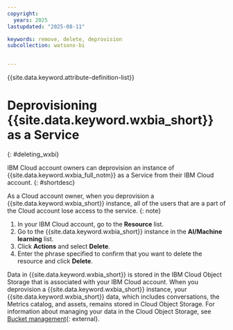 ```yaml
---
copyright:
  years: 2025
lastupdated: "2025-08-11"

keywords: remove, delete, deprovision
subcollection: watsonx-bi


---
```


{{site.data.keyword.attribute-definition-list}}


# Deprovisioning {{site.data.keyword.wxbia_short}} as a Service
{: #deleting_wxbi}

IBM Cloud account owners can deprovision an instance of {{site.data.keyword.wxbia_full_notm}} as a Service from their IBM Cloud account.  {: #shortdesc}

As a Cloud account owner, when you deprovision a {{site.data.keyword.wxbia_short}} instance, all of the users that are a part of the Cloud account lose access to the service.
{: note}

1.	In your IBM Cloud account, go to the **Resource** list.
2.	Go to the {{site.data.keyword.wxbia_short}} instance in the **AI/Machine learning** list. 
3.	Click **Actions** and select **Delete**.
4.	Enter the phrase specified to confirm that you want to delete the resource and click **Delete**.

Data in {{site.data.keyword.wxbia_short}} is stored in the IBM Cloud Object Storage that is associated with your IBM Cloud account.  When you deprovision a {{site.data.keyword.wxbia_short}} instance, your {{site.data.keyword.wxbia_short}} data, which includes conversations, the Metrics catalog, and assets, remains stored in Cloud Object Storage. For information about managing your data in the Cloud Object Storage, see [Bucket management](/docs/cloud-object-storage?group=bucket-management){: external}. 
